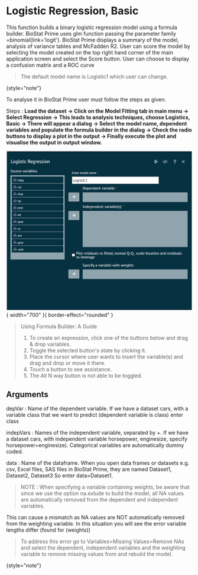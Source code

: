 # Logistic Regression, Basic

This function builds a binary logistic regression model using a formula builder. BioStat Prime uses glm function passing the parameter family =binomial(link='logit'). BioStat Prime displays a summary of the model, analysis of variance tables and McFadden R2.
User can score the model by selecting the model created on the top right hand corner of the main application screen and select the Score button. User can choose to display a confusion matrix and a ROC curve

>The default model name is Logistic1 which user can change.
>
{style="note"}

To analyse it in BioStat Prime user must follow the steps as given.

Steps
: __Load the dataset -> Click on the Model Fitting tab in main menu -> Select Regression -> This leads to analysis techniques, choose Logistics, Basic -> There will appear a dialog -> Select the model name, dependent variables and populate the formula builder in the dialog -> Check the radio buttons to display a plot in the output -> Finally execute the plot and visualise the output in output window.__

![alt text](screenshots/image209.png){ width="700" }{ border-effect="rounded" }

> Using Formula Builder: A Guide
>1.	To create an expression, click one of the buttons below and drag & drop variables.
>2.	Toggle the selected button's state by clicking it.
>3.	Place the cursor where user wants to insert the variable(s) and drag and drop or move it there.
>4.	Touch a button to see assistance.
>5.	The All N way button is not able to be toggled.

## Arguments

depVar
: Name of the dependent variable. If we have a dataset cars, with a variable class that we want to predict (dependent variable is class) enter class

indepVars
: Names of the independent variable, separated by +. If we have a dataset cars, with independent variable horsepower, enginesize, specify horsepower+enginesize). Categorical variables are automatically dummy coded.

data
: Name of the dataframe. When you open data frames or datasets e.g. csv, Excel files, SAS files in BioStat Prime, they are named Dataset1, Dataset2, Dataset3 So enter data=Dataset1.

>NOTE
> : When specifying a variable containing weights, be aware that since we use the option na.exlude to build the model, all NA values are automatically removed from the dependent and independent variables.

This can cause a mismatch as NA values are NOT automatically removed from the weighting variable.
In this situation you will see the error variable lengths differ (found for (weights))

>To address this error go to Variables>Missing Values>Remove NAs and select the dependent, independent variables and the weighting variable to remove missing values from and rebuild the model.
> 
{style="note"}